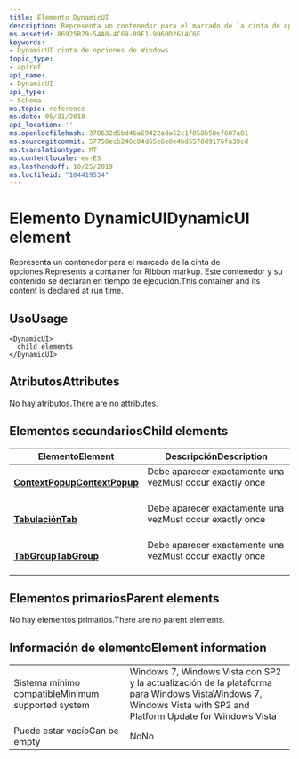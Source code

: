 ```yaml
---
title: Elemento DynamicUI
description: Representa un contenedor para el marcado de la cinta de opciones. Este contenedor y su contenido se declaran en tiempo de ejecución.
ms.assetid: 86925B79-54A8-4C69-89F1-9960D2614C6E
keywords:
- DynamicUI cinta de opciones de Windows
topic_type:
- apiref
api_name:
- DynamicUI
api_type:
- Schema
ms.topic: reference
ms.date: 05/31/2018
api_location: ''
ms.openlocfilehash: 378632d5bd46a69422ada52c1f058b58ef687a81
ms.sourcegitcommit: 57758ecb246c84d65e6e0e4bd5570d9176fa39cd
ms.translationtype: MT
ms.contentlocale: es-ES
ms.lasthandoff: 10/25/2019
ms.locfileid: "104419534"
---
```

# <a name="dynamicui-element"></a><span data-ttu-id="60968-105">Elemento DynamicUI</span><span class="sxs-lookup"><span data-stu-id="60968-105">DynamicUI element</span></span>

<span data-ttu-id="60968-106">Representa un contenedor para el marcado de la cinta de opciones.</span><span class="sxs-lookup"><span data-stu-id="60968-106">Represents a container for Ribbon markup.</span></span> <span data-ttu-id="60968-107">Este contenedor y su contenido se declaran en tiempo de ejecución.</span><span class="sxs-lookup"><span data-stu-id="60968-107">This container and its content is declared at run time.</span></span>

## <a name="usage"></a><span data-ttu-id="60968-108">Uso</span><span class="sxs-lookup"><span data-stu-id="60968-108">Usage</span></span>

``` syntax
<DynamicUI>
  child elements
</DynamicUI>
```

## <a name="attributes"></a><span data-ttu-id="60968-109">Atributos</span><span class="sxs-lookup"><span data-stu-id="60968-109">Attributes</span></span>

<span data-ttu-id="60968-110">No hay atributos.</span><span class="sxs-lookup"><span data-stu-id="60968-110">There are no attributes.</span></span>

## <a name="child-elements"></a><span data-ttu-id="60968-111">Elementos secundarios</span><span class="sxs-lookup"><span data-stu-id="60968-111">Child elements</span></span>



| <span data-ttu-id="60968-112">Elemento</span><span class="sxs-lookup"><span data-stu-id="60968-112">Element</span></span>                                                               | <span data-ttu-id="60968-113">Descripción</span><span class="sxs-lookup"><span data-stu-id="60968-113">Description</span></span>                                     |
|-----------------------------------------------------------------------|-------------------------------------------------|
| [<span data-ttu-id="60968-114">**ContextPopup**</span><span class="sxs-lookup"><span data-stu-id="60968-114">**ContextPopup**</span></span>](windowsribbon-element-contextpopup.md)<br/> | <span data-ttu-id="60968-115">Debe aparecer exactamente una vez</span><span class="sxs-lookup"><span data-stu-id="60968-115">Must occur exactly once</span></span> <br/> <br/> |
| [<span data-ttu-id="60968-116">**Tabulación**</span><span class="sxs-lookup"><span data-stu-id="60968-116">**Tab**</span></span>](windowsribbon-element-tab.md)<br/>                   | <span data-ttu-id="60968-117">Debe aparecer exactamente una vez</span><span class="sxs-lookup"><span data-stu-id="60968-117">Must occur exactly once</span></span> <br/> <br/> |
| [<span data-ttu-id="60968-118">**TabGroup**</span><span class="sxs-lookup"><span data-stu-id="60968-118">**TabGroup**</span></span>](windowsribbon-element-tabgroup.md)<br/>         | <span data-ttu-id="60968-119">Debe aparecer exactamente una vez</span><span class="sxs-lookup"><span data-stu-id="60968-119">Must occur exactly once</span></span> <br/> <br/> |



## <a name="parent-elements"></a><span data-ttu-id="60968-120">Elementos primarios</span><span class="sxs-lookup"><span data-stu-id="60968-120">Parent elements</span></span>

<span data-ttu-id="60968-121">No hay elementos primarios.</span><span class="sxs-lookup"><span data-stu-id="60968-121">There are no parent elements.</span></span>

## <a name="element-information"></a><span data-ttu-id="60968-122">Información de elemento</span><span class="sxs-lookup"><span data-stu-id="60968-122">Element information</span></span>



|                                     |                                                                         |
|-------------------------------------|-------------------------------------------------------------------------|
| <span data-ttu-id="60968-123">Sistema mínimo compatible</span><span class="sxs-lookup"><span data-stu-id="60968-123">Minimum supported system</span></span><br/> | <span data-ttu-id="60968-124">Windows 7, Windows Vista con SP2 y la actualización de la plataforma para Windows Vista</span><span class="sxs-lookup"><span data-stu-id="60968-124">Windows 7, Windows Vista with SP2 and Platform Update for Windows Vista</span></span> |
| <span data-ttu-id="60968-125">Puede estar vacío</span><span class="sxs-lookup"><span data-stu-id="60968-125">Can be empty</span></span>                        | <span data-ttu-id="60968-126">No</span><span class="sxs-lookup"><span data-stu-id="60968-126">No</span></span>                                                                      |



 

 





